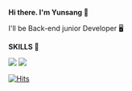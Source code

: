 __Hi there. I'm Yunsang 👋__

I'll be Back-end junior Developer 🖥️



__SKILLS 💪__ 

<img src="https://img.shields.io/badge/java-007396?style=flat-square&logo=java&logoColor=white"/> <img src="https://img.shields.io/badge/Spring-6DB33F?style=flat-square&logo=Spring&logoColor=white"/> 

[![Hits](https://hits.seeyoufarm.com/api/count/incr/badge.svg?url=https%3A%2F%2Fgithub.com%2Ftommy8969&count_bg=%239DA2A0&title_bg=%236CB9CB&icon=&icon_color=%23E7E7E7&title=hits&edge_flat=false)](https://hits.seeyoufarm.com)


